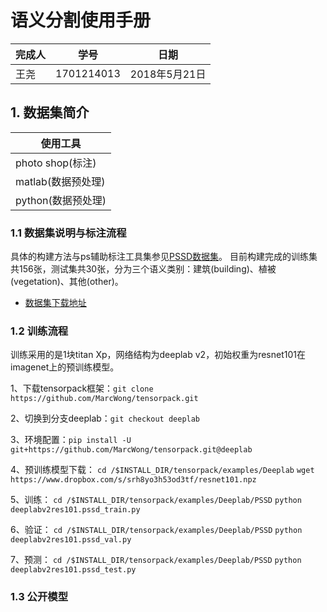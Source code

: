 # 语义分割使用手册

|完成人|学号|日期|
|---|---|---|
| 王尧 |1701214013|2018年5月21日|

## 1. 数据集简介
|使用工具|
|---|
|photo shop(标注)|
|matlab(数据预处理)|
|python(数据预处理)|

### 1.1 数据集说明与标注流程
具体的构建方法与ps辅助标注工具集参见[PSSD数据集](https://github.com/MarcWong/PSSD)。
目前构建完成的训练集共156张，测试集共30张，分为三个语义类别：建筑(building)、植被(vegetation)、其他(other)。

- [数据集下载地址]()

### 1.2 训练流程

训练采用的是1块titan Xp，网络结构为deeplab v2，初始权重为resnet101在imagenet上的预训练模型。

1、下载tensorpack框架：`git clone
https://github.com/MarcWong/tensorpack.git`

2、切换到分支deeplab：`git checkout deeplab`

3、环境配置：`pip install -U git+https://github.com/MarcWong/tensorpack.git@deeplab`

4、预训练模型下载：
`cd /$INSTALL_DIR/tensorpack/examples/Deeplab`
`wget https://www.dropbox.com/s/srh8yo3h53od3tf/resnet101.npz`

5、训练：
`cd /$INSTALL_DIR/tensorpack/examples/Deeplab/PSSD`
`python deeplabv2res101.pssd_train.py`

6、验证：
`cd /$INSTALL_DIR/tensorpack/examples/Deeplab/PSSD`
`python deeplabv2res101.pssd_val.py`

7、预测：
`cd /$INSTALL_DIR/tensorpack/examples/Deeplab/PSSD`
`python deeplabv2res101.pssd_test.py`

### 1.3 公开模型
